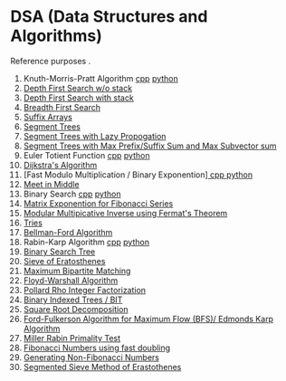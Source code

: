 # DSA (Data Structures and Algorithms)
Reference purposes . 

1. Knuth-Morris-Pratt Algorithm [cpp](https://github.com/saru95/DSA/blob/master/KMP.cpp) [python](https://github.com/saru95/DSA/blob/master/Python/KMP.py)
2. [Depth First Search w/o stack](https://github.com/saru95/DSA/blob/master/DFS.cpp)
3. [Depth First Search with stack](https://github.com/saru95/DSA/blob/master/DFSS.cpp)
4. [Breadth First Search ](https://github.com/saru95/DSA/blob/master/BFS.cpp)
5. [Suffix Arrays](https://github.com/saru95/DSA/blob/master/SuffixArray.cpp)
6. [Segment Trees](https://github.com/saru95/DSA/blob/master/SegmentTrees.cpp)
7. [Segment Trees with Lazy Propogation](https://github.com/saru95/DSA/blob/master/SegmentTreesLazy.cpp)
8. [Segment Trees with Max Prefix/Suffix Sum and Max Subvector sum](https://github.com/saru95/DSA/blob/master/SEGTREE.cpp)
9. Euler Totient Function [cpp](https://github.com/saru95/DSA/blob/master/EulerTotient.cpp) [python](https://github.com/saru95/DSA/blob/master/Python/EulerTotient.py)
10. [Dijkstra's Algorithm](https://github.com/saru95/DSA/blob/master/Djikstras.cpp)
11. [Fast Modulo Multiplication / Binary Exponention][ cpp ](https://github.com/saru95/DSA/blob/master/Fmm.cpp) [python](https://github.com/saru95/DSA/blob/master/Python/Fmm.py)
12. [Meet in Middle](https://github.com/saru95/DSA/blob/master/Mim.cpp)
13. Binary Search [cpp](https://github.com/saru95/DSA/blob/master/BinarySearch.cpp) [python](https://github.com/saru95/DSA/blob/master/Python/BinarySearch.py)
14. [Matrix Exponention for Fibonacci Series](https://github.com/saru95/DSA/blob/master/Me.cpp)
15. [Modular Multipicative Inverse using Fermat's Theorem](https://github.com/saru95/DSA/blob/master/Mmi.cpp)
16. [Tries](https://github.com/saru95/DSA/blob/master/Tries.cpp)
17. [Bellman-Ford Algorithm](https://github.com/saru95/DSA/blob/master/BellmanFord.cpp)
18. Rabin-Karp Algorithm [cpp](https://github.com/saru95/DSA/blob/master/RabinKarp.cpp) [python](https://github.com/saru95/DSA/blob/master/Python/RabinKarp.py)
19. [Binary Search Tree](https://github.com/saru95/DSA/blob/master/BST.cpp)
20. [Sieve of Eratosthenes](https://github.com/saru95/DSA/blob/master/SEPrime.cpp)
21. [Maximum Bipartite Matching](https://github.com/saru95/DSA/blob/master/MBM.cpp)
22. [Floyd-Warshall Algorithm](https://github.com/saru95/DSA/blob/master/FWA.cpp)
23. [Pollard Rho Integer Factorization](https://github.com/saru95/DSA/blob/master/PRB.cpp)
24. [Binary Indexed Trees / BIT](https://github.com/saru95/DSA/blob/master/BIT.cpp)
25. [Square Root Decomposition](https://github.com/saru95/DSA/blob/master/SRD.cpp)
26. [Ford-Fulkerson Algorithm for Maximum Flow (BFS)/ Edmonds Karp Algorithm](https://github.com/saru95/DSA/blob/master/FFA.cpp)
27. [Miller Rabin Primality Test](https://github.com/saru95/DSA/blob/master/MRPT.cpp)
28. [Fibonacci Numbers using fast doubling](https://github.com/saru95/DSA/blob/master/Fourier-Doubling.py)
29. [Generating Non-Fibonacci Numbers](https://github.com/saru95/DSA/blob/master/NonFibo.cpp)
30. [Segmented Sieve Method of Erastothenes](https://github.com/saru95/DSA/blob/master/SS.cpp)
